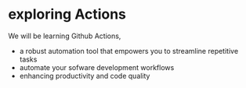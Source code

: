 # exploring Actions
We will be learning Github Actions,
- a robust automation tool that empowers you to streamline repetitive tasks
- automate your sofware development workflows
- enhancing productivity and code quality